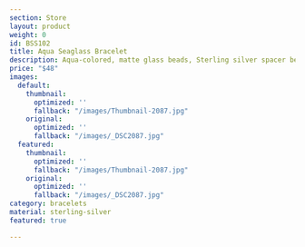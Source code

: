 ```yaml
---
section: Store
layout: product
weight: 0
id: BSS102
title: Aqua Seaglass Bracelet
description: Aqua-colored, matte glass beads, Sterling silver spacer beads.
price: "$48"
images:
  default:
    thumbnail:
      optimized: ''
      fallback: "/images/Thumbnail-2087.jpg"
    original:
      optimized: ''
      fallback: "/images/_DSC2087.jpg"
  featured:
    thumbnail:
      optimized: ''
      fallback: "/images/Thumbnail-2087.jpg"
    original:
      optimized: ''
      fallback: "/images/_DSC2087.jpg"
category: bracelets
material: sterling-silver
featured: true

---
```

